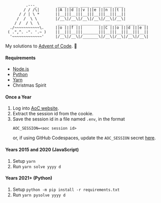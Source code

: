 ```
         .---_         ____ ____ ____ ____ ____ ____
        / / /\|       ||A |||d |||v |||e |||n |||t ||
      / / | \ *       ||__|||__|||__|||__|||__|||__||
     /  /  \ \        |/__\|/__\|/__\|/__\|/__\|/__\|
    / /  / \  \        ____ ____ _________ ____ ____ ____ ____
  ./~~~~~~~~~~~\.     ||o |||f |||       |||C |||o |||d |||e ||
 ( .",^. -". '.~ )    ||__|||__|||_______|||__|||__|||__|||__||
  '~~~~~~~~~~~~~'     |/__\|/__\|/_______\|/__\|/__\|/__\|/__\|
```

My solutions to [Advent of Code](https://adventofcode.com/). 🎄

#### Requirements
- [Node.js](https://nodejs.org/)
- [Python](https://www.python.org/)
- [Yarn](https://yarnpkg.com/)
- Christmas Spirit

#### Once a Year
1. Log into [AoC website](https://adventofcode.com/).
2. Extract the session id from the cookie.
3. Save the session id in a file named `.env`, in the format
    ```
    AOC_SESSION=<aoc session id>
    ```
   or, if using GitHub Codespaces, update the `AOC_SESSION` secret [here](https://github.com/settings/codespaces/secrets/AOC_SESSION/edit).

#### Years 2015 and 2020 (JavaScript)
1. Setup `yarn`
2. Run `yarn solve yyyy d`

#### Years 2021+ (Python)
1. Setup `python -m pip install -r requirements.txt`
2. Run `yarn pysolve yyyy d`
